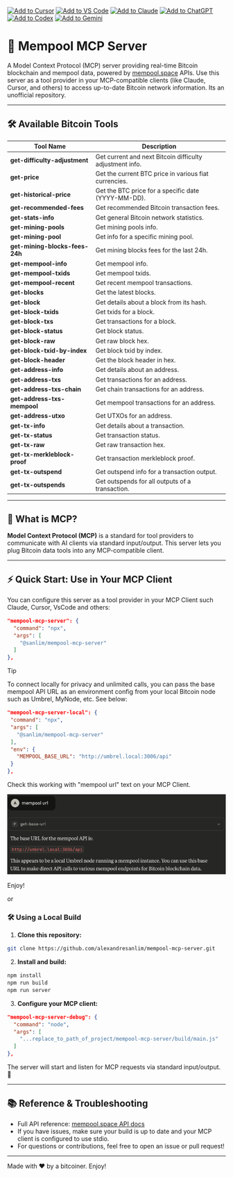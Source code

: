 [![Add to Cursor](https://fastmcp.me/badges/cursor_dark.svg)](https://fastmcp.me/MCP/Details/771/mempoolspace)
[![Add to VS Code](https://fastmcp.me/badges/vscode_dark.svg)](https://fastmcp.me/MCP/Details/771/mempoolspace)
[![Add to Claude](https://fastmcp.me/badges/claude_dark.svg)](https://fastmcp.me/MCP/Details/771/mempoolspace)
[![Add to ChatGPT](https://fastmcp.me/badges/chatgpt_dark.svg)](https://fastmcp.me/MCP/Details/771/mempoolspace)
[![Add to Codex](https://fastmcp.me/badges/codex_dark.svg)](https://fastmcp.me/MCP/Details/771/mempoolspace)
[![Add to Gemini](https://fastmcp.me/badges/gemini_dark.svg)](https://fastmcp.me/MCP/Details/771/mempoolspace)

# 🚀 Mempool MCP Server

A Model Context Protocol (MCP) server providing real-time Bitcoin blockchain and mempool data, powered by [mempool.space](https://mempool.space/) APIs. Use this server as a tool provider in your MCP-compatible clients (like Claude, Cursor, and others) to access up-to-date Bitcoin network information. Its an unofficial repository.

---

## 🛠️ Available Bitcoin Tools

| Tool Name | Description |
|-----------|-------------|
| **get-difficulty-adjustment** | Get current and next Bitcoin difficulty adjustment info. |
| **get-price** | Get the current BTC price in various fiat currencies. |
| **get-historical-price** | Get the BTC price for a specific date (YYYY-MM-DD). |
| **get-recommended-fees** | Get recommended Bitcoin transaction fees. |
| **get-stats-info** | Get general Bitcoin network statistics. |
| **get-mining-pools** | Get mining pools info. |
| **get-mining-pool** | Get info for a specific mining pool. |
| **get-mining-blocks-fees-24h** | Get mining blocks fees for the last 24h. |
| **get-mempool-info** | Get mempool info. |
| **get-mempool-txids** | Get mempool txids. |
| **get-mempool-recent** | Get recent mempool transactions. |
| **get-blocks** | Get the latest blocks. |
| **get-block** | Get details about a block from its hash. |
| **get-block-txids** | Get txids for a block. |
| **get-block-txs** | Get transactions for a block. |
| **get-block-status** | Get block status. |
| **get-block-raw** | Get raw block hex. |
| **get-block-txid-by-index** | Get block txid by index. |
| **get-block-header** | Get the block header in hex. |
| **get-address-info** | Get details about an address. |
| **get-address-txs** | Get transactions for an address. |
| **get-address-txs-chain** | Get chain transactions for an address. |
| **get-address-txs-mempool** | Get mempool transactions for an address. |
| **get-address-utxo** | Get UTXOs for an address. |
| **get-tx-info** | Get details about a transaction. |
| **get-tx-status** | Get transaction status. |
| **get-tx-raw** | Get raw transaction hex. |
| **get-tx-merkleblock-proof** | Get transaction merkleblock proof. |
| **get-tx-outspend** | Get outspend info for a transaction output. |
| **get-tx-outspends** | Get outspends for all outputs of a transaction. |

---

## 🤖 What is MCP?

**Model Context Protocol (MCP)** is a standard for tool providers to communicate with AI clients via standard input/output. This server lets you plug Bitcoin data tools into any MCP-compatible client.

---

## ⚡ Quick Start: Use in Your MCP Client

You can configure this server as a tool provider in your MCP Client such Claude, Cursor, VsCode and others:

```json
"mempool-mcp-server": {
  "command": "npx",
  "args": [
    "@sanlim/mempool-mcp-server"
  ]
},
```

> [!TIP]
> To connect locally for privacy and unlimited calls, you can pass the base mempool API URL as an environment config from your local Bitcoin node such as Umbrel, MyNode, etc. See below:
> ```json
>"mempool-mcp-server-local": {
>  "command": "npx",
>  "args": [
>    "@sanlim/mempool-mcp-server"
>  ],
>  "env": {
>    "MEMPOOL_BASE_URL": "http://umbrel.local:3006/api"
>  }
>},
>```
> Check this working with "mempool url" text on your MCP Client.
> 
> <img src='https://github.com/alexandresanlim/mempool-mcp-server/blob/main/src/application/images/base_url_check.png?raw=true' width=600 />

Enjoy!

or

### 🛠️ Using a Local Build

1. **Clone this repository:**

```bash
git clone https://github.com/alexandresanlim/mempool-mcp-server.git
```

2. **Install and build:**

```bash
npm install
npm run build
npm run server
```

3. **Configure your MCP client:**

```json
"mempool-mcp-server-debug": {
  "command": "node",
  "args": [
    "...replace_to_path_of_project/mempool-mcp-server/build/main.js"
  ]
},
```

The server will start and listen for MCP requests via standard input/output. 🎉

---

## 📚 Reference & Troubleshooting

- Full API reference: [mempool.space API docs](https://mempool.space/docs/api/rest)
- If you have issues, make sure your build is up to date and your MCP client is configured to use stdio.
- For questions or contributions, feel free to open an issue or pull request!

---

Made with ❤️ by a bitcoiner. Enjoy!
